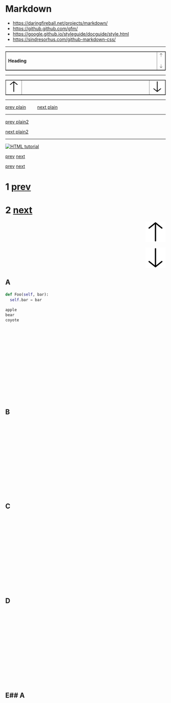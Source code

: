 # Markdown

- https://daringfireball.net/projects/markdown/
- https://github.github.com/gfm/
- https://google.github.io/styleguide/docguide/style.html
- https://sindresorhus.com/github-markdown-css/

---
<table width="100%" border="1">
  <tr width="100%">
    <td font-size="1.8em" width="100%"> <strong> Heading </strong></td>
    <td align="right">
        <img src="icons/bytesize-icons/dist/icons/arrow-top.svg">
        &nbsp;&nbsp;&nbsp;
        <img src="icons/bytesize-icons/dist/icons/arrow-bottom.svg">
    </td>
  </tr>
</table>

---
<table width="100%" border="1">
  <tr width="100%">
    <td align="left">
        <img src="icons/bytesize-icons/dist/icons/arrow-top.svg">
    </td>
    <td align="center" width="80%"> </td>
    <td align="right">
        <img src="icons/bytesize-icons/dist/icons/arrow-bottom.svg">
    </td>
  </tr>
</table>

---

[prev plain](#A) &nbsp;&nbsp;&nbsp;&nbsp;&nbsp;&nbsp;&nbsp; [next plain](#E)

---

[prev plain2](#A)

[next plain2](#E)


---

<a href="default.asp"><img src="smiley.gif" alt="HTML tutorial" style="width:42px;height:42px;"></a>

[prev](#A) [next](#E)

[prev](#A)
[next](#E)

# 1 [prev](#A)
# 2 [next](#E)

<p align="right"><img src="icons/bytesize-icons/dist/icons/arrow-top.svg"></p>

<p align="right"><img src="icons/bytesize-icons/dist/icons/arrow-bottom.svg"></p>

## A<a name="A"></a>

```python
def Foo(self, bar):
  self.bar = bar
```

```code
apple
bear
coyote
```


```















```


## B

```















```



## C

```















```



## D

```















```



## E## A<a name="E"></a>

```















```

